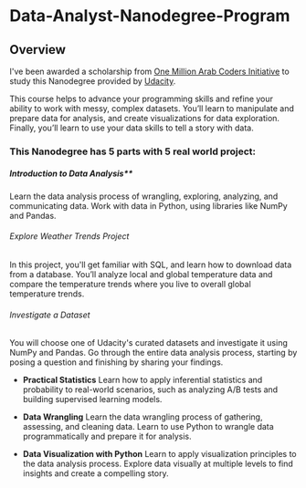 # Data-Analyst-Nanodegree-Program
## Overview
I've been awarded a scholarship from [One Million Arab Coders Initiative](https://arabcoders.ae/) to study this Nanodegree provided by [Udacity](https://www.udacity.com/course/data-analyst-nanodegree--nd002).

This course helps to advance your programming skills and refine your ability to work with messy, complex datasets. You’ll learn to manipulate and prepare data for analysis, and create visualizations for data exploration. Finally, you’ll learn to use your data skills to tell a story with data.

### This Nanodegree has 5 parts with 5 real world project:
##### Introduction to Data Analysis**
Learn the data analysis process of wrangling, exploring, analyzing, and communicating data. Work with data in Python, using libraries like NumPy and Pandas.
###### Explore Weather Trends Project
In this project, you'll get familiar with SQL, and learn how to download data from a database. You’ll analyze local and global temperature data and compare the temperature trends where you live to overall global temperature trends.

###### Investigate a Dataset
You will choose one of Udacity's curated datasets and investigate it using NumPy and Pandas. Go through the entire data analysis process, starting by posing a question and finishing by sharing your findings.

* **Practical Statistics**
Learn how to apply inferential statistics and probability to real-world scenarios, such as analyzing A/B tests and building supervised learning models.

* **Data Wrangling**
Learn the data wrangling process of gathering, assessing, and cleaning data. Learn to use Python to wrangle data programmatically and prepare it for analysis.


* **Data Visualization with Python**
Learn to apply visualization principles to the data analysis process. Explore data visually at multiple levels to find insights and create a compelling story.
